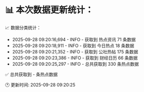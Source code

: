 📊 本次数据更新统计：
==========================

📈 数据分类统计：
- 2025-09-28 09:20:16,694 - INFO - 获取到 热点资讯 71 条数据
- 2025-09-28 09:20:18,911 - INFO - 获取到 今日热点 18 条数据
- 2025-09-28 09:20:21,352 - INFO - 获取到 公社热帖 175 条数据
- 2025-09-28 09:20:23,386 - INFO - 获取到 财经日历 66 条数据
- 2025-09-28 09:20:25,297 - INFO - 总共获取到 330 条热点数据

✅ 总共获取到 - 条热点数据

🕐 更新时间: 2025-09-28 09:20:25
